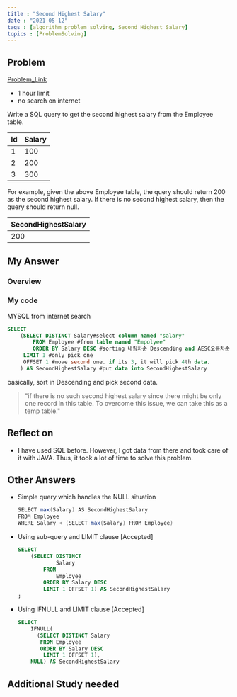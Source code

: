 ```yaml
---
title : "Second Highest Salary"
date : "2021-05-12"
tags : [algorithm problem solving, Second Highest Salary]
topics : [ProblemSolving]
---
```


## Problem

[Problem_Link](https://leetcode.com/problems/second-highest-salary/)

- 1 hour limit
- no search on internet


Write a SQL query to get the second highest salary from the Employee table.

| Id  | Salary |
| --- | ------ |
| 1   | 100    |
| 2   | 200    |
| 3   | 300    |

For example, given the above Employee table, the query should return 200 as the second highest salary. If there is no second highest salary, then the query should return null.

| SecondHighestSalary |
| ------------------- |
| 200                 |

## My Answer

### Overview

### My code

MYSQL from internet search

```sql
SELECT
    (SELECT DISTINCT Salary#select column named "salary"
        FROM Employee #from table named "Empolyee"
        ORDER BY Salary DESC #sorting 내림차순 Descending and AESC오름차순
     LIMIT 1 #only pick one
     OFFSET 1 #move second one. if its 3, it will pick 4th data.
    ) AS SecondHighestSalary #put data into SecondHighestSalary
```

basically, sort in Descending and pick second data.

> "if there is no such second highest salary since there might be only one record in this table. To overcome this issue, we can take this as a temp table."

## Reflect on

- I have used SQL before. However, I got data from there and took care of it with JAVA. Thus, it took a lot of time to solve this problem.

## Other Answers

- Simple query which handles the NULL situation

  ```java
  SELECT max(Salary) AS SecondHighestSalary
  FROM Employee
  WHERE Salary < (SELECT max(Salary) FROM Employee)
  ```

- Using sub-query and LIMIT clause [Accepted]

  ```sql
  SELECT
      (SELECT DISTINCT
              Salary
          FROM
              Employee
          ORDER BY Salary DESC
          LIMIT 1 OFFSET 1) AS SecondHighestSalary
  ;
  ```

- Using IFNULL and LIMIT clause [Accepted]

  ```sql
  SELECT
      IFNULL(
        (SELECT DISTINCT Salary
         FROM Employee
         ORDER BY Salary DESC
          LIMIT 1 OFFSET 1),
      NULL) AS SecondHighestSalary
  ```

## Additional Study needed
